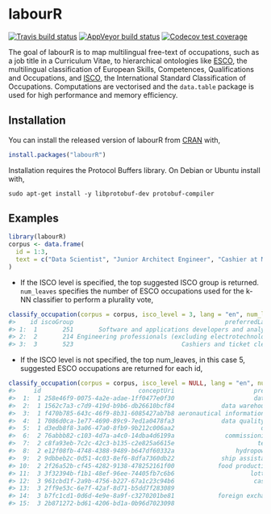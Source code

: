 
<!-- README.md is generated from README.Rmd. Please edit that file -->

# labourR

<!-- badges: start -->

[![Travis build
status](https://travis-ci.org/AleKoure/labourR.svg?branch=master)](https://travis-ci.org/AleKoure/labourR)
[![AppVeyor build
status](https://ci.appveyor.com/api/projects/status/github/AleKoure/labourR?branch=master&svg=true)](https://ci.appveyor.com/project/AleKoure/labourR)
[![Codecov test
coverage](https://codecov.io/gh/AleKoure/labourR/branch/master/graph/badge.svg)](https://codecov.io/gh/AleKoure/labourR?branch=master)
<!-- badges: end -->

The goal of labourR is to map multilingual free-text of occupations,
such as a job title in a Curriculum Vitae, to hierarchical ontologies
like [ESCO](https://ec.europa.eu/esco/portal), the multilingual
classification of European Skills, Competences, Qualifications and
Occupations, and
[ISCO](https://ec.europa.eu/esco/portal/escopedia/International_Standard_Classification_of_Occupations__40_ISCO_41_),
the International Standard Classification of Occupations. Computations
are vectorised and the `data.table` package is used for high performance
and memory efficiency.

## Installation

You can install the released version of labourR from
[CRAN](https://CRAN.R-project.org) with,

``` r
install.packages("labourR")
```

Installation requires the Protocol Buffers library. On Debian or Ubuntu
install with,

    sudo apt-get install -y libprotobuf-dev protobuf-compiler

## Examples

``` r
library(labourR)
corpus <- data.frame(
  id = 1:3,
  text = c("Data Scientist", "Junior Architect Engineer", "Cashier at McDonald's")
)
```

  - If the ISCO level is specified, the top suggested ISCO group is
    returned. `num_leaves` specifies the number of ESCO occupations used
    for the k-NN classifier to perform a plurality vote,

<!-- end list -->

``` r
classify_occupation(corpus = corpus, isco_level = 3, lang = "en", num_leaves = 5)
#>    id iscoGroup                                          preferredLabel
#> 1:  1       251       Software and applications developers and analysts
#> 2:  2       214 Engineering professionals (excluding electrotechnology)
#> 3:  3       523                              Cashiers and ticket clerks
```

  - If the ISCO level is not specified, the top num\_leaves, in this
    case 5, suggested ESCO occupations are returned for each id,

<!-- end list -->

``` r
classify_occupation(corpus = corpus, isco_level = NULL, lang = "en", num_leaves = 5)
#>     id                           conceptUri                      preferredLabel
#>  1:  1 258e46f9-0075-4a2e-adae-1ff0477e0f30                      data scientist
#>  2:  1 1562c7a3-c7d9-419d-b9b6-db26610bcf84             data warehouse designer
#>  3:  1 f470b785-643c-46f9-8b31-6085427ab7b8 aeronautical information specialist
#>  4:  1 7086d0ca-1e77-4690-89c9-7ed1a0478fa3             data quality specialist
#>  5:  1 d3edb8f8-3a06-47a0-8fb9-9b212c006aa2                        data analyst
#>  6:  2 76abbb82-c103-4d7a-a4c0-14dba4d6199a              commissioning engineer
#>  7:  2 c8fa93eb-7c2c-42c3-b135-c2e825a6615e                       test engineer
#>  8:  2 e12f08fb-4748-4388-9489-b647df60332a                 hydropower engineer
#>  9:  2 9dbbeb2c-0d51-4c03-8ef6-8dfa7360db22             ship assistant engineer
#> 10:  2 2f26a52b-cf45-4282-9138-478252161f00            food production engineer
#> 11:  3 3f32394b-f1b1-48ef-96ee-74405fb7c6b6                     lottery cashier
#> 12:  3 961cbd1f-2a9b-4756-b227-67a1c23c94b6                      casino cashier
#> 13:  3 2ff9e53c-6e7f-42af-8d71-b5dd7f283089                         bank teller
#> 14:  3 b7fc1cd1-0d6d-4e9e-8a9f-c3270201be81            foreign exchange cashier
#> 15:  3 2b871272-bd61-4206-bd1a-0b96d7023098                             cashier
```
